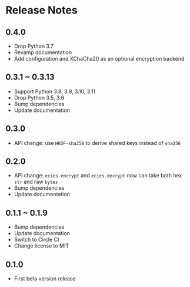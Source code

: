 # Release Notes

## 0.4.0

- Drop Python 3.7
- Revamp documentation
- Add configuration and XChaCha20 as an optional encryption backend

## 0.3.1 ~ 0.3.13

- Support Python 3.8, 3.9, 3.10, 3.11
- Drop Python 3.5, 3.6
- Bump dependencies
- Update documentation

## 0.3.0

- API change: use `HKDF-sha256` to derive shared keys instead of `sha256`

## 0.2.0

- API change: `ecies.encrypt` and `ecies.decrypt` now can take both hex `str` and raw `bytes`
- Bump dependencies
- Update documentation

## 0.1.1 ~ 0.1.9

- Bump dependencies
- Update documentation
- Switch to Circle CI
- Change license to MIT

## 0.1.0

- First beta version release
